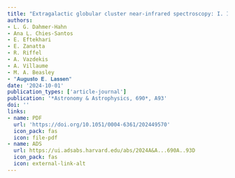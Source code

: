 ```yaml
---
title: "Extragalactic globular cluster near-infrared spectroscopy: I. Integrated near-infrared spectra of Centaurus A/NGC 5128"
authors:
- L. G. Dahmer-Hahn
- Ana L. Chies-Santos
- E. Eftekhari
- E. Zanatta
- R. Riffel
- A. Vazdekis
- A. Villaume
- M. A. Beasley
- "𝐀𝐮𝐠𝐮𝐬𝐭𝐨 𝐄. 𝐋𝐚𝐬𝐬𝐞𝐧"
date: '2024-10-01'
publication_types: ['article-journal']
publication: '*Astronomy & Astrophysics, 690*, A93'
doi: ''
links:
- name: PDF
  url: 'https://doi.org/10.1051/0004-6361/202449570'
  icon_pack: fas
  icon: file-pdf
- name: ADS
  url: https://ui.adsabs.harvard.edu/abs/2024A&A...690A..93D
  icon_pack: fas
  icon: external-link-alt
---
```

